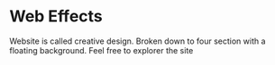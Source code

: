 # Web Effects 

Website is called creative design. Broken down to four section with a floating background. Feel free to explorer the site